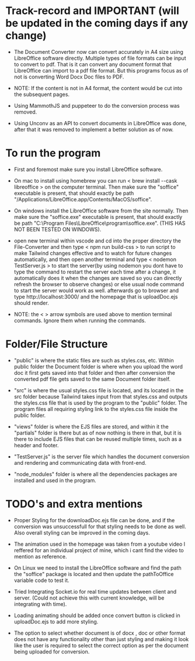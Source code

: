 # Track-record and IMPORTANT (will be updated in the coming days if any change)

- The Document Converter now can convert accurately in A4 size using LibreOffice software directly.
Multiple types of file formats can be input to convert to pdf. That is it can convert any document format that LibreOffice can import to a pdf file format. But this programs focus as of not is converting Word Docx Doc files to PDF.

- NOTE: If the content is not in A4 format, the content would be cut into the subsequent pages.

- Using MammothJS and puppeteer to do the conversion process was removed.

- Using Unconv as an API to convert documents in LibreOffice was done, after that it was removed to implement a better solution as of now.


# To run the program
- First and foremost make sure you install LibreOffice software.

- On mac to install using homebrew you can run < brew install --cask libreoffice > on the computer terminal. Then make sure the "soffice" executable is present, that should exactly be path "/Applications/LibreOffice.app/Contents/MacOS/soffice".

- On windows install the LibreOffice software from the site normally. Then make sure the "soffice.exe" executable is present, that should exactly be path "C:\\Program Files\\LibreOffice\\program\\soffice.exe".
(THIS HAS NOT BEEN TESTED ON WINDOWS).

- open new terminal within vscode and cd into the proper directory the File-Converter and then type < npm run build-css > to run script to make Tailwind changes effective and to watch for future changes automatically, and then open another terminal and type < nodemon TestServer.js > to start the server(by using nodemon you dont have to type the command to restart the server each time after a change, it automatically does it when the changes are saved so you can directly refresh the browser to observe changes) or else usual node command to start the server would work as well. afterwards go to browser and type http://localhost:3000/ and the homepage that is uploadDoc.ejs should render.

- NOTE: the < > arrow symbols are used above to mention terminal commands. Ignore them when running the commands.

# Folder/File Structure

- "public" is where the static files are such as styles.css, etc. Within public folder the Document folder is where when you upload the word doc it first gets saved into that folder and then after conversion the converted pdf file gets saved to the same Document folder itself.

- "src" is where the usual styles.css file is located, and its located in the src folder because Tailwind takes input from that styles.css and outputs the styles.css file that is used by the program to the "public" folder. The program files all requiring styling link to the styles.css file inside the public folder.

- "views" folder is where the EJS files are stored, and within it the "partials" folder is there but as of now nothing is there in that, but it is there to include EJS files that can be reused multiple times, such as a header and footer.

- "TestServer.js" is the server file which handles the document conversion and rendering and communicating data with front-end.

- "node_modules" folder is where all the dependencies packages are installed and used in the program.

# TODO's and extra mentions
 
- Proper Styling for the downloadDoc.ejs file can be done, and if the conversion was unsuccessfull for that styling needs to be done as well. Also overall styling can be improved in the coming days.

- The animation used in the homepage was taken from a youtube video I reffered for an individual project of mine, which i cant find the video to mention as reference.

- On Linux we need to install the LibreOffice software and find the path the "soffice" package is located and then update the pathToOffice variable code to test it.

- Tried Integrating Socket.io for real time updates between client and server. (Could not achieve this with current knowledge, will be integrating with time).

- Loading animating should be added once convert button is clicked in uploadDoc.ejs to add more styling.

- The option to select whether document is of docx , doc or other format does not have any functionality other than just styling and making it look like the user is required to select the correct option as per the document being uploaded for conversion.